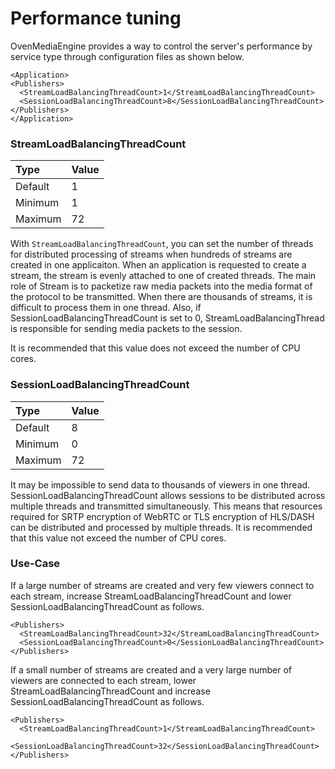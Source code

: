 # Performance tuning

OvenMediaEngine provides a way to control the server's performance by service type through configuration files as shown below.

```text
<Application>
<Publishers>
  <StreamLoadBalancingThreadCount>1</StreamLoadBalancingThreadCount>
  <SessionLoadBalancingThreadCount>8</SessionLoadBalancingThreadCount>
</Publishers>
</Application>
```

### StreamLoadBalancingThreadCount

| Type | Value |
| :--- | :--- |
| Default | 1 |
| Minimum | 1 |
| Maximum | 72 |

With `StreamLoadBalancingThreadCount`, you can set the number of threads for distributed processing of streams when hundreds of streams are created in one applicaiton. When an application is requested to create a stream, the stream is evenly attached to one of created threads. The main role of Stream is to packetize raw media packets into the media format of the protocol to be transmitted. When there are thousands of streams, it is difficult to process them in one thread. Also, if SessionLoadBalancingThreadCount is set to 0, StreamLoadBalancingThread is responsible for sending media packets to the session. 

It is recommended that this value does not exceed the number of CPU cores.

### 

### SessionLoadBalancingThreadCount

| Type | Value |
| :--- | :--- |
| Default | 8 |
| Minimum | 0 |
| Maximum | 72 |

It may be impossible to send data to thousands of viewers in one thread. SessionLoadBalancingThreadCount allows sessions to be distributed across multiple threads and transmitted simultaneously. This means that resources required for SRTP encryption of WebRTC or TLS encryption of HLS/DASH can be distributed and processed by multiple threads. It is recommended that this value not exceed the number of CPU cores.



### Use-Case

If a large number of streams are created and very few viewers connect to each stream, increase StreamLoadBalancingThreadCount and lower SessionLoadBalancingThreadCount as follows.

```text
<Publishers>
  <StreamLoadBalancingThreadCount>32</StreamLoadBalancingThreadCount>
  <SessionLoadBalancingThreadCount>0</SessionLoadBalancingThreadCount>
</Publishers>
```

If a small number of streams are created and a very large number of viewers are connected to each stream, lower StreamLoadBalancingThreadCount and increase SessionLoadBalancingThreadCount as follows.

```text
<Publishers>
  <StreamLoadBalancingThreadCount>1</StreamLoadBalancingThreadCount>
  <SessionLoadBalancingThreadCount>32</SessionLoadBalancingThreadCount>
</Publishers>
```

